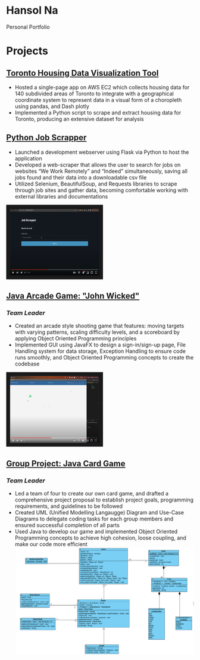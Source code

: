 # Hansol Na
Personal Portfolio

# Projects
## [Toronto Housing Data Visualization Tool](http://54.160.156.101:8051/)	       
* Hosted a single-page app on AWS EC2 which collects housing data for 140 subdivided areas of Toronto to integrate with a geographical coordinate system to represent data in a visual form of a choropleth using pandas, and Dash plotly
* Implemented a Python script to scrape and extract housing data for Toronto, producing an extensive dataset for analysis

## [Python Job Scrapper](https://github.com/nahansol33/web_scrapper_project)
* Launched a development webserver using Flask via Python to host the application
* Developed a web-scraper that allows the user to search for jobs on websites “We Work Remotely” and “Indeed” simultaneously, saving all jobs found and their data into a downloadable csv file 
* Utilized Selenium, BeautifulSoup, and Requests libraries to scrape through job sites and gather data, becoming comfortable working with external libraries and documentations

<a href="http://www.youtube.com/watch?feature=player_embedded&v=VjMfI5EWM6A?si=NwtVvyigvqBt8idr(https://www.youtube.com/watch?v=VjMfI5EWM6A&ab_channel=HanN" target="_blank"><img src="images/jobScrapperThumbnail.png" 
alt="Youtube Thumbnail" width="240" height="180" border="10" /></a>

## [Java Arcade Game: "John Wicked"](https://github.com/nahansol33/Project)
### *Team Leader*
* Created an arcade style shooting game that features: moving targets with varying patterns, scaling difficulty levels, and a scoreboard by applying Object Oriented Programming principles
* Implemented GUI using JavaFX to design a sign-in/sign-up page, File Handling system for data storage, Exception Handling to ensure code runs smoothly, and Object Oriented Programming concepts to create the codebase

<a href="https://www.youtube.com/watch?v=c1q-uNMNI9I&ab_channel=HanN"><img src="images/johnwicked.png" 
alt="Youtube Thumbnail" width="240" height="180" border="10" /></a>

## [Group Project: Java Card Game](https://github.com/nahansol33/SYST17796-GroupProject.git)
### *Team Leader*
*	Led a team of four to create our own card game, and drafted a comprehensive project proposal to establish project goals, programming requirements, and guidelines to be followed
*	Created UML (Unified Modelling Langaugge) Diagram and Use-Case Diagrams to delegate coding tasks for each group members and ensured successful completion of all parts
*	Used Java to develop our game and implemented Object Oriented Programming concepts to achieve high cohesion, loose coupling, and make our code more efficient
![](images/UML_Diagram_Raiders.png)
